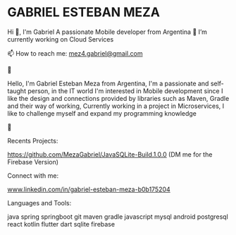 # GABRIEL ESTEBAN MEZA

Hi 👋, I'm Gabriel
A passionate Mobile developer from Argentina
🔭 I’m currently working on Cloud Services

📫 How to reach me:
mez4.gabriel@gmail.com

🚀

Hello, I'm Gabriel Esteban Meza from Argentina, I'm a passionate and self-taught person, in the IT world I'm interested in Mobile development since I like the design and connections provided by libraries such as Maven, Gradle and their way of working, Currently working in a project in Microservices, I like to challenge myself and expand my programming knowledge

🚀

Recents Projects:

https://github.com/MezaGabriel/JavaSQLite-Build.1.0.0 (DM me for the Firebase Version)

Connect with me:

www.linkedin.com/in/gabriel-esteban-meza-b0b175204

Languages and Tools:

java spring springboot git maven gradle javascript mysql android postgresql react kotlin flutter dart sqlite firebase
